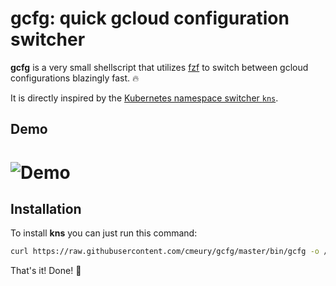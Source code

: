 # gcfg: quick gcloud configuration switcher

**gcfg** is a very small shellscript that utilizes [fzf](https://git.io/C4FBDw)
to switch between gcloud configurations blazingly fast. :fire:

It is directly inspired by the [Kubernetes namespace switcher `kns`](https://github.com/blendle/kns).

## Demo
# ![Demo](.github/kns-demo.gif)

## Installation
To install **kns** you can just run this command:
```bash
curl https://raw.githubusercontent.com/cmeury/gcfg/master/bin/gcfg -o /usr/local/bin/gfcg && chmod +x $_
```

That's it! Done! :raised_hands:


